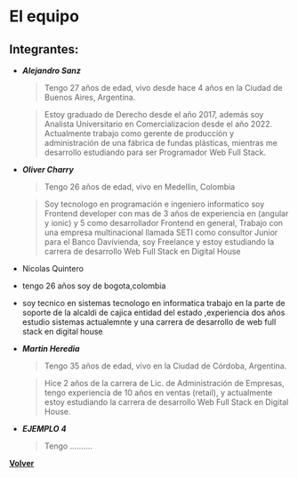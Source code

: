 # El equipo

## Integrantes:
+ ***Alejandro Sanz***
    > Tengo 27 años de edad, vivo desde hace 4 años en la Ciudad de Buenos Aires, Argentina.

    > Estoy graduado de Derecho desde el año 2017, además soy Analista Universitario en Comercializacion desde el año 2022. Actualmente trabajo como gerente de producción y administración de una fábrica de fundas plásticas, mientras me desarrollo estudiando para ser Programador Web Full Stack.
    
+ ***Oliver Charry***
    > Tengo 26 años de edad, vivo en Medellin, Colombia
    
    > Soy tecnologo en programación e ingeniero informatico soy Frontend developer con mas de 3 años de experiencia en (angular y ionic) y 5 como desarrollador Frontend en general, Trabajo con una empresa multinacional llamada SETI como consultor Junior para el Banco Davivienda, soy Freelance y estoy estudiando la carrera de desarrollo Web Full Stack en Digital House
    
+ Nicolas Quintero
+ tengo 26 años soy de bogota,colombia
+ soy tecnico en sistemas tecnologo en informatica trabajo en la parte de soporte de la alcaldi de cajica entidad del estado ,experiencia dos años estudio sistemas actualemnte y una carrera de desarrollo de web full stack en digital house

+ ***Martin Heredia***
    > Tengo 35 años de edad, vivo en la Ciudad de Córdoba, Argentina.

    > Hice 2 años de la carrera de Lic. de Administración de Empresas, tengo experiencia de 10 años en ventas (retail), y actualmente estoy estudiando la carrera de desarrollo Web Full Stack en Digital House.
+ ***EJEMPLO 4***
    > Tengo ..........


[**Volver**](../README.md)
